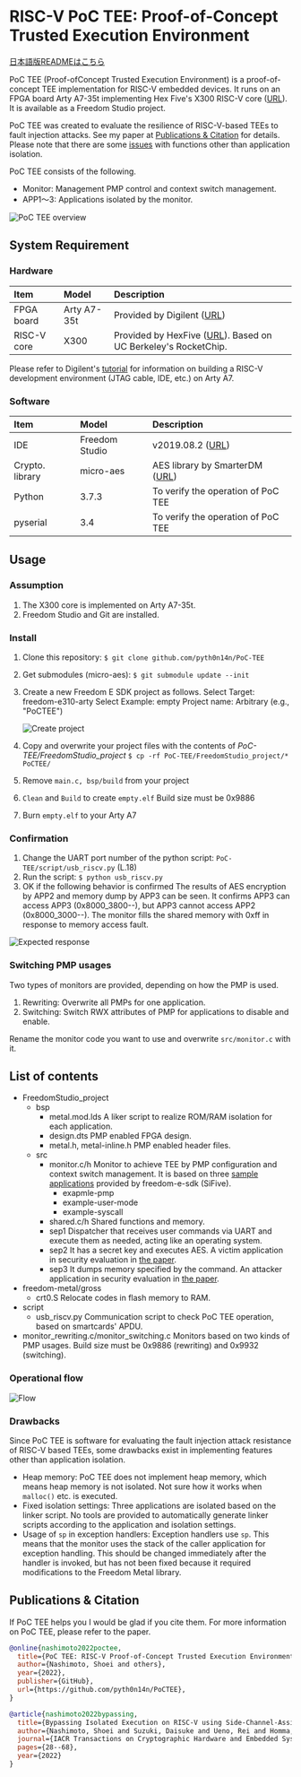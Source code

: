 # RISC-V PoC TEE: Proof-of-Concept Trusted Execution Environment

[日本語版READMEはこちら](https://github.com/pyth0n14n/PoC-TEE/README-ja.md)

PoC TEE (Proof-ofConcept Trusted Execution Environment) is a proof-of-concept TEE implementation for RISC-V embedded devices.
It runs on an FPGA board Arty A7-35t implementing Hex Five's X300 RISC-V core ([URL](https://github.com/hex-five/multizone-fpga)).
It is available as a Freedom Studio project.

PoC TEE was created to evaluate the resilience of RISC-V-based TEEs to fault injection attacks.
See my paper at [Publications & Citation](#Publications&Citation) for details.
Please note that there are some [issues](#Drawbacks) with functions other than application isolation.


PoC TEE consists of the following.

- Monitor: Management PMP control and context switch management.
- APP1～3: Applications isolated by the monitor.

![PoC TEE overview](image4readme/overview.jpg)

## System Requirement

### Hardware

|Item|Model|Description|
|:--|:--|:--|
|FPGA board|Arty A7-35t|Provided by Digilent ([URL](https://digilent.com/reference/programmable-logic/arty-a7/start))|
|RISC-V core|X300 |Provided by HexFive ([URL](https://github.com/hex-five/multizone-fpga)). Based on UC Berkeley's RocketChip.|

Please refer to Digilent's [tutorial](https://digilent.com/reference/programmable-logic/arty-a7/arty_a7_100_risc_v/start) for information on building a RISC-V development environment (JTAG cable, IDE, etc.) on Arty A7.

### Software

|Item|Model|Description|
|:--|:--|:--|
|IDE|Freedom Studio|v2019.08.2 ([URL](https://github.com/sifive/freedom-studio/releases))|
|Crypto. library|micro-aes|AES library by SmarterDM ([URL](https://github.com/SmarterDM/micro-aes))|
|Python|3.7.3|To verify the operation of PoC TEE|
|pyserial|3.4|To verify the operation of PoC TEE|

## Usage

### Assumption

1. The X300 core is implemented on Arty A7-35t.
2. Freedom Studio and Git are installed.

### Install

1. Clone this repository: `$ git clone github.com/pyth0n14n/PoC-TEE`
2. Get submodules (micro-aes): `$ git submodule update --init`
3. Create a new Freedom E SDK project as follows.
   Select Target: freedom-e310-arty
   Select Example: empty
   Project name: Arbitrary (e.g., "PoCTEE")

   ![Create project](image4readme/create_project.jpg)

4. Copy and overwrite your project files with the contents of *PoC-TEE/FreedomStudio_project*
   `$ cp -rf PoC-TEE/FreedomStudio_project/* PoCTEE/`
5. Remove `main.c, bsp/build` from your project
6. `Clean` and `Build` to create `empty.elf`
   Build size must be 0x9886
7. Burn `empty.elf` to your Arty A7

### Confirmation

1. Change the UART port number of the python script: `PoC-TEE/script/usb_riscv.py` (L.18)
2. Run the script: `$ python usb_riscv.py`
3. OK if the following behavior is confirmed
   The results of AES encryption by APP2 and memory dump by APP3 can be seen.
   It confirms APP3 can access APP3 (0x8000_3800--), but APP3 cannot access APP2 (0x8000_3000--).
   The monitor fills the shared memory with 0xff in response to memory access fault.

![Expected response](image4readme/correct_response.jpg)

### Switching PMP usages

Two types of monitors are provided, depending on how the PMP is used.

1. Rewriting: Overwrite all PMPs for one application.
2. Switching: Switch RWX attributes of PMP for applications to disable and enable.

Rename the monitor code you want to use and overwrite `src/monitor.c` with it.

## List of contents

- FreedomStudio_project
  - bsp
    - metal.mod.lds
      A liker script to realize ROM/RAM isolation for each application.
    - design.dts
      PMP enabled FPGA design.
    - metal.h, metal-inline.h
      PMP enabled header files.
  - src
    - monitor.c/h
      Monitor to achieve TEE by PMP configuration and context switch management.
      It is based on three [sample applications](https://github.com/sifive/freedom-e-sdk/tree/master/software) provided by freedom-e-sdk (SiFive).
      - exapmle-pmp
      - example-user-mode
      - example-syscall
    - shared.c/h
      Shared functions and memory.
    - sep1
      Dispatcher that receives user commands via UART and execute them as needed, acting like an operating system.
    - sep2
      It has a secret key and executes AES. A victim application in security evaluation in [the paper](#Publications&Citation).
    - sep3
      It dumps memory specified by the command. An attacker application in security evaluation in [the paper](#Publications&Citation).
- freedom-metal/gross
  - crt0.S
    Relocate codes in flash memory to RAM.
- script
  - usb_riscv.py
    Communication script to check PoC TEE operation, based on smartcards' APDU.
- monitor_rewriting.c/monitor_switching.c
  Monitors based on two kinds of PMP usages.
  Build size must be 0x9886 (rewriting) and 0x9932 (switching).

### Operational flow

![Flow](image4readme/flow.jpg)

### Drawbacks

Since PoC TEE is software for evaluating the fault injection attack resistance of RISC-V based TEEs, some drawbacks exist in implementing features other than application isolation.

- Heap memory:
  PoC TEE does not implement heap memory, which means heap memory is not isolated.
  Not sure how it works when `malloc()` etc. is executed.
- Fixed isolation settings:
  Three applications are isolated based on the linker script.
  No tools are provided to automatically generate linker scripts according to the application and isolation settings.
- Usage of `sp` in exception handlers:
  Exception handlers use `sp`.
  This means that the monitor uses the stack of the caller application for exception handling.
  This should be changed immediately after the handler is invoked, but has not been fixed because it required modifications to the Freedom Metal library.

## Publications & Citation

If PoC TEE helps you I would be glad if you cite them.
For more information on PoC TEE, please refer to the paper.

```bibtex
@online{nashimoto2022poctee,
  title={PoC TEE: RISC-V Proof-of-Concept Trusted Execution Environment},
  author={Nashimoto, Shoei and others},
  year={2022},
  publisher={GitHub},
  url={https://github.com/pyth0n14n/PoCTEE},
}

@article{nashimoto2022bypassing,
  title={Bypassing Isolated Execution on RISC-V using Side-Channel-Assisted Fault-Injection and Its Countermeasure},
  author={Nashimoto, Shoei and Suzuki, Daisuke and Ueno, Rei and Homma, Naofumi},
  journal={IACR Transactions on Cryptographic Hardware and Embedded Systems},
  pages={28--68},
  year={2022}
}
```
